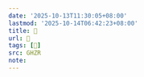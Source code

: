 ```yaml
---
date: '2025-10-13T11:30:05+08:00'
lastmod: '2025-10-14T06:42:23+08:00'
title: 󰤘
url: 󰤘
tags: [𢞎]
src: GHZR
note:
---
```

